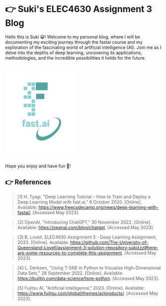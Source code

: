 # 👉 Suki's ELEC4630 Assignment 3 Blog

Hello this is Suki 😀! Welcome to my personal blog, where I will be documenting my exciting journey through the fastai course and my exploration of the fascinating world of artificial intelligence (AI). Join me as I delve into the depths of deep learning, uncovering its applications, methodologies, and the incredible possibilities it holds for the future. 

![Image of fast.ai logo](/images/logo.png)

Hope you enjoy and have fun 🥳!

## 	👉 References

>[1] 	H. Tyagi, "Deep Learning Tutorial – How to Train and Deploy a Deep Learning Model with fast.ai," 6 October 2020. [Online]. Available: https://www.freecodecamp.org/news/deep-learning-with-fastai/. [Accessed May 2023].

>[2] 	OpenAI, "Introducing ChatGPT," 30 November 2022. [Online]. Available: https://openai.com/blog/chatgpt. [Accessed May 2023].


>[3] 	B. Lovell, ELEC4630 Assignment 3 - Deep Learning Assignment, 2023. [Online]. Available: https://github.com/The-University-of-Queensland-Lovell/assignment-3-solution-repository-sukizzz#here-are-some-resources-to-complete-this-assignment. [Accessed May 2023].


>[4] 	L. Derksen, "Using T-SNE in Python to Visualize High-Dimensional Data Sets," 28 September 2022. [Online]. Available: https://builtin.com/data-science/tsne-python. [Accessed May 2023].


>[5] 	Fujitsu AI, "Artificial intelligence," 2023. [Online]. Available: https://www.fujitsu.com/global/themes/ai/products/. [Accessed May 2023].

